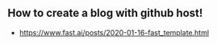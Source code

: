 ## How to create a blog with github host!

- https://www.fast.ai/posts/2020-01-16-fast_template.html
